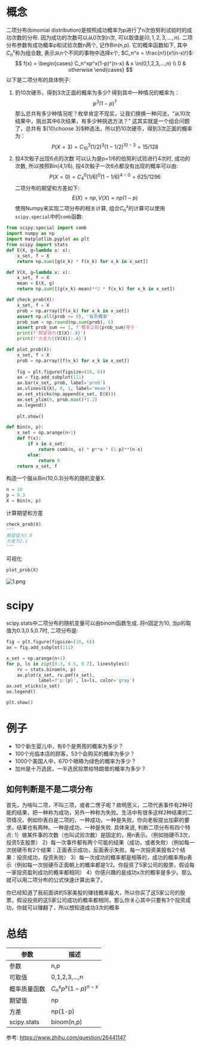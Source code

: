 # 概念
二项分布(binomial distribution)是按照成功概率为p进行了n次伯努利试验时的成功次数的分布. 因为成功的次数可以从0次到n次, 可以取值是$(0,1,2,3,...,n)$.
二项分布参数有成功概率p和试验次数n两个, 记作Bin(n,p). 它的概率函数如下, 其中$C_n^x$称为组合数, 表示从n个不同的事物中选择x个, $C_n^x = \frac{n!}{x!(n-x)!}$:
$$
f(x) = 
\begin{cases}
    C_n^xp^x(1-p)^{n-x} & x \in(0,1,2,3,...,n) \\
    0 & otherwise
\end{cases}
$$
以下是二项分布的具体例子:
1. 扔10次硬币，得到3次正面的概率为多少?
得到其中一种情况的概率为：
$$
p^3(1-p)^7
$$
那么总共有多少种情况呢？枚举肯定不现实，让我们换换一种问法，“从10次结果中，挑出其中6次结果，有多少种挑选方法？”
这其实就是一个组合问题了，总共有 ${10\choose 3}$种选法，所以扔10次硬币，得到3次正面的概率为：
$$
P(X=3)=C_{10}^3(1/2)^3(1-1/2)^{10-3}=15/128
$$
1. 投4次骰子出现6点的次数
可以认为是p=1/6的伯努利试验进行4次时, 成功的次数, 所以按照Bin(4,1/6), 投4次骰子一次6点都没有出现的概率可以由:
$$
P(X=0)=C_4^0(1/6)^0(1-1/6)^{4-0}=625/1296
$$
二项分布的期望和方差如下:
$$
E(X)=np, V(X)=np(1-p)
$$
使用Numpy来实现二项分布的相关计算, 组合$C_n^x$的计算可以使用`scipy.special`中的`comb`函数:
```python
from scipy.special import comb
import numpy as np
import matplotlib.pyplot as plt
from scipy import stats
def E(X, g=lambda x: x):
    x_set, f = X
    return np.sum([g(x_k) * f(x_k) for x_k in x_set])

def V(X, g=lambda x: x):
    x_set, f = X
    mean = E(X, g)
    return np.sum([(g(x_k)-mean)**2 * f(x_k) for x_k in x_set])

def check_prob(X):
    x_set, f = X
    prob = np.array([f(x_k) for x_k in x_set])
    assert np.all(prob >= 0), '有负概率'
    prob_sum = np.round(np.sum(prob), 6)
    assert prob_sum == 1, f'概率之和{prob_sum}等于'
    print(f'期望值为{E(X):.4}')
    print(f'方差为{(V(X)):.4}')

def plot_prob(X):
    x_set, f = X
    prob = np.array([f(x_k) for x_k in x_set])
    
    fig = plt.figure(figsize=(10, 6))
    ax = fig.add_subplot(111)
    ax.bar(x_set, prob, label='prob')
    ax.vlines(E(X), 0, 1, label='mean')
    ax.set_xticks(np.append(x_set, E(X)))
    ax.set_ylim(0, prob.max()*1.2)
    ax.legend()
    
    plt.show()

def Bin(n, p):
    x_set = np.arange(n+1)
    def f(x):
        if x in x_set:
            return comb(n, x) * p**x * (1-p)**(n-x)
        else:
            return 0
    return x_set, f
```
构造一个服从Bin(10,0.3)分布的随机变量X.
```python
n = 10
p = 0.3
X = Bin(n, p)
```
计算期望和方差
```python
check_prob(X)
"""
期望值为3.0
方差为2.1
"""
```
可视化
```python
plot_prob(X)
```
![1.png](1.png)


# scipy
scipy.stats中二项分布的随机变量可以由binom函数生成. 将n固定为10, 当p的取值为0.3,0.5,0.7时, 二项分布是:
```python
fig = plt.figure(figsize=(10, 6))
ax = fig.add_subplot(111)

x_set = np.arange(n+1)
for p, ls in zip([0.3, 0.5, 0.7], linestyles):
    rv = stats.binom(n, p)
    ax.plot(x_set, rv.pmf(x_set),
            label=f'p:{p}', ls=ls, color='gray')
ax.set_xticks(x_set)
ax.legend()

plt.show()
```
# 例子
- 10个新生婴儿中，有6个是男孩的概率为多少？
- 100个光临本店的顾客，53个会购买的概率为多少？
- 1000个美国人中，670个眼睛为绿色的概率为多少？
- 加州是十万选民，一半选民投票给特朗普的概率为多少？
## 如何判断是不是二项分布
首先，为啥叫二项，不叫三项，或者二愣子呢？故明思义，二项代表事件有2种可能的结果，把一种称为成功，另外一种称为失败。生活中有很多这样2种结果的二项情况，例如你表白是二项的，一种成功，一种是失败。你向老板提出加薪的要求，结果也有两种。一种是成功，一种是失败.
具体来说, 判断二项分布有四个特点:
1）做某件事的次数（也叫试验次数）是固定的，用n表示。（例如抛硬币3次，投资5支股票）
2）每一次事件都有两个可能的结果（成功，或者失败）（例如每一次抛硬币有2个结果：正面表示成功，反面表示失败。每一次投资美股有2个结果：投资成功，投资失败）
3）每一次成功的概率都是相等的，成功的概率用p表示（例如每一次抛硬币正面朝上的概率都是1/2。你投资了5家公司的股票，假设每一家投资盈利成功的概率都相同）
4）你感兴趣的是成功x次的概率是多少。那么就可以用二项分布的公式快速计算出来了。

你已经知道了我前面讲的5家美股的赚钱概率最大，所以你买了这5家公司的股票，假设投资的这5家公司成功的概率都相同，那么你关心其中只要有3个投资成功，你就可以赚翻了，所以想知道成功3次的概率



# 总结
参数|描述
--|--
参数|n,p
可取值|0,1,2,3,...,n
概率质量函数|$C_n^xp^x(1-p)^{n-x}$
期望值|np
方差|np(1-p)
scipy.stats|binom(n,p)

































参考:
https://www.zhihu.com/question/26441147